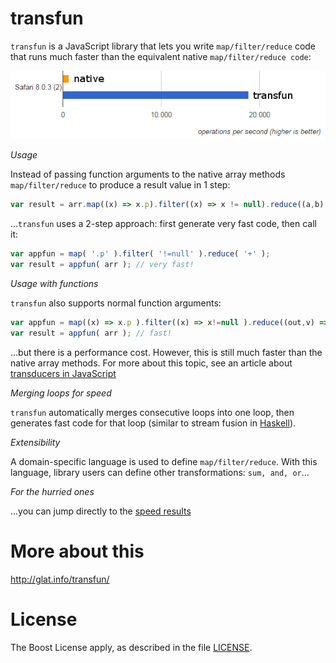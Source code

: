 # transfun

`transfun` is a JavaScript library that lets you write `map/filter/reduce` code that runs much faster than the equivalent native `map/filter/reduce code`:

![speedup](img/jsperf_safari.png)

*Usage*

Instead of passing function arguments to the native array methods `map/filter/reduce` to produce a result value in 1 step: 
```javascript
var result = arr.map((x) => x.p).filter((x) => x != null).reduce((a,b) => a + b);
  ```
  
...`transfun` uses a 2-step approach: first generate very fast code, then call it:
```javascript
var appfun = map( '.p' ).filter( '!=null' ).reduce( '+' );
var result = appfun( arr ); // very fast!
```

*Usage with functions*

`transfun` also supports normal function arguments:
```javascript
var appfun = map((x) => x.p ).filter((x) => x!=null ).reduce((out,v) => out+v );
var result = appfun( arr ); // fast!
```
...but there is a performance cost. 
However, this is still much faster than the native array methods. For more about this topic, see an article about [transducers in JavaScript](https://medium.com/@roman01la/understanding-transducers-in-javascript-3500d3bd9624#.9mto6edg3)

*Merging loops for speed*

`transfun` automatically merges consecutive loops into one loop, then generates fast code for that loop (similar to stream fusion in [Haskell](http://chrisdone.com/posts/stream-composability)).

*Extensibility*

A domain-specific language is used to define `map/filter/reduce`. With this language, library users can define other transformations: `sum, and, or`...

*For the hurried ones*

...you can jump directly to the [speed results](http://glat.info/transfun/index.html#speed-result)

# More about this

http://glat.info/transfun/

# License

The Boost License apply, as described in the file [LICENSE](./LICENSE).
